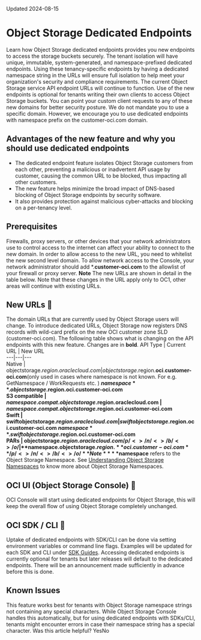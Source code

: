 Updated 2024-08-15
# Object Storage Dedicated Endpoints
Learn how Object Storage dedicated endpoints provides you new endpoints to access the storage buckets securely.
The tenant isolation will have unique, immutable, system-generated, and namespace-prefixed dedicated endpoints. Using these tenancy-specific endpoints by having a dedicated namespace string in the URLs will ensure full isolation to help meet your organization's security and compliance requirements.
The current Object Storage service API endpoint URLs will continue to function. Use of the new endpoints is optional for tenants writing their own clients to access Object Storage buckets. You can point your custom client requests to any of these new domains for better security posture. We do not mandate you to use a specific domain. However, we encourage you to use dedicated endpoints with namespace prefix on the customer-oci.com domain.
## Advantages of the new feature and why you should use dedicated endpoints
  * The dedicated endpoint feature isolates Object Storage customers from each other, preventing a malicious or inadvertent API usage by customer, causing the common URL to be blocked, thus impacting all other customers.
  * The new feature helps minimize the broad impact of DNS-based blocking of Object Storage endpoints by security software.
  * It also provides protection against malicious cyber-attacks and blocking on a per-tenancy level.


## Prerequisites
Firewalls, proxy servers, or other devices that your network administrators use to control access to the internet can affect your ability to connect to the new domain. In order to allow access to the new URL, you need to whitelist the new second level domain.
To allow network access to the Console, your network administrator should add *.**customer-oci.com** to the allowlist of your firewall or proxy server.
**Note** The new URLs are shown in detail in the table below. Note that these changes in the URL apply only to OC1, other areas will continue with existing URLs.
## New URLs 🔗 
The domain URLs that are currently used by Object Storage users will change. To introduce dedicated URLs, Object Storage now registers DNS records with wild-card prefix on the new OCI customer zone SLD (customer-oci.com). The following table shows what is changing on the API endpoints with this new feature. Changes are in **bold**.
API Type | Current URL | New URL  
---|---|---  
Native |  objectstorage.$region.oraclecloud.com |  objectstorage.$region.**oci**.**customer-oci.com**(only used in cases where namespace is not known. For e.g. GetNamespace / WorkRequests etc. ) **$namespace**.objectstorage.$region.**oci**.**customer-oci.com**  
S3 compatible |  $namespace.compat.objectstorage.$region.oraclecloud.com | $namespace.compat.objectstorage.$region.**oci**.**customer-oci.com**  
Swift |  swiftobjectstorage.$region.oraclecloud.com |  swiftobjectstorage.$region.**oci**.**customer-oci.com** **$namespace**.swiftobjectstorage.$region.**oci**.**customer-oci.com**  
PARs | objectstorage.$region.oraclecloud.com/p/<>/n/<>/b/<>/o/ | **$namespace**.objectstorage.$region.**oci.customer-oci.com** /p/<>/n/<>/b/<>/o/  
**Note** **$namespace** refers to the Object Storage Namespace. See [Understanding Object Storage Namespaces](https://docs.oracle.com/iaas/Content/Object/Tasks/understandingnamespaces.htm) to know more about Object Storage Namespaces.
## OCI UI (Object Storage Console) 🔗 
OCI Console will start using dedicated endpoints for Object Storage, this will keep the overall flow of using Object Storage completely unchanged. 
## OCI SDK / CLI 🔗 
Uptake of dedicated endpoints with SDK/CLI can be done via setting environment variables or command line flags. Examples will be updated for each SDK and CLI under [SDK Guides](https://docs.oracle.com/iaas/Content/API/Concepts/sdks.htm). Accessing dedicated endpoints is currently optional for tenants but later releases will default to the dedicated endpoints. There will be an announcement made sufficiently in advance before this is done.
## Known Issues
This feature works best for tenants with Object Storage namespace strings not containing any special characters. While Object Storage Console handles this automatically, but for using dedicated endpoints with SDKs/CLI, tenants might encounter errors in case their namespace string has a special character.
Was this article helpful?
YesNo

